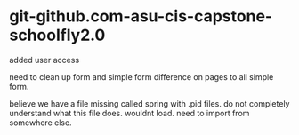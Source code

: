 # git-github.com-asu-cis-capstone-schoolfly2.0
added user access 

need to clean up form and simple form difference on pages to all simple form. 

believe we have a file missing called spring with .pid files. 
do not completely understand what this file does. wouldnt load. need to import from somewhere else. 
